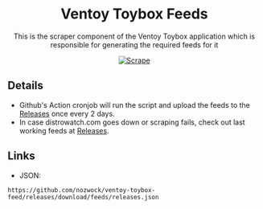 <div align="center">
    <h1>Ventoy Toybox Feeds</h1>
</div>

<p align="center">
    This is the scraper component of the Ventoy Toybox application which is responsible for generating the required feeds for it
</p>

<div align="center">

[![Scrape](https://github.com/nozwock/ventoy-toybox-feed/actions/workflows/ci.yml/badge.svg)](https://github.com/nozwock/ventoy-toybox-feed/actions/workflows/ci.yml)

</div>


## Details

- Github's Action cronjob will run the script and upload the feeds to the [Releases] once every 2 days.
- In case distrowatch.com goes down or scraping fails, check out last working feeds at [Releases].


## Links

- JSON:

```
https://github.com/nozwock/ventoy-toybox-feed/releases/download/feeds/releases.json
```

[releases]: https://github.com/nozwock/ventoy-toybox-feed/releases/tag/feeds
